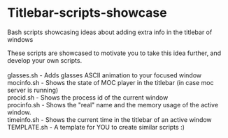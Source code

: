 # Titlebar-scripts-showcase
Bash scripts showcasing ideas about adding extra info in the titlebar of windows

These scripts are showcased to motivate you to take this idea further, and develop your own scripts.<br />
<br />
glasses.sh - Adds glasses ASCII animation to your focused window<br />
mocinfo.sh - Shows the state of MOC player in the titlebar (in case moc server is running)<br />
procid.sh - Shows the process id of the current window<br />
procinfo.sh - Shows the "real" name and the memory usage of the active window.<br />
timeinfo.sh - Shows the current time in the titlebar of an active window<br />
TEMPLATE.sh - A template for YOU to create similar scripts :)<br />
